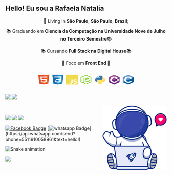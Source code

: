 ## Hello! Eu sou a Rafaela Natalia


<p align="center">
  📌 Living in <b>São Paulo</b>, <b>São Paulo</b>, <b>Brazil</b>;
</p>
<p align="center">
  📚 Graduando em <b>Ciencia da Computação na Universidade Nove de Julho no Terceiro Semestre</b>📚
  </p>
<p align= "center">
  📚 Cursando <b>Full Stack na Digital House</b>📚
 </p>
<p align="center">
  🎯 Foco em  <b>Front End </b>🎯
</p>
  <h2></h2>
<p align="center">
   <img align="center" alt="RN-HTML" height="30" width="40" src="https://raw.githubusercontent.com/devicons/devicon/master/icons/html5/html5-original.svg">
  <img align="center" alt="RN-CSS" height="30" width="40" src="https://raw.githubusercontent.com/devicons/devicon/master/icons/css3/css3-original.svg">
  <img align="center" alt="RN-Js" height="30" width="40" src="https://raw.githubusercontent.com/devicons/devicon/master/icons/javascript/javascript-plain.svg">
  <img align="center" alt="RN-nodejs" height="30" width="40" src="https://raw.githubusercontent.com/devicons/devicon/master/icons/nodejs/nodejs-plain.svg">
  <img align="center" alt="RN-Python" height="30" width="40" src="https://raw.githubusercontent.com/devicons/devicon/master/icons/python/python-original.svg">
  <img align="center" alt="RN-Csharp" height="30" width="40" src="https://raw.githubusercontent.com/devicons/devicon/master/icons/csharp/csharp-original.svg">
  <img align="center" alt="RN-C" height="30" width="40" src="https://raw.githubusercontent.com/devicons/devicon/master/icons/c/c-original.svg">
  </p>
  <h2></h2>
  
   <div>
  <a href="https://github.com/rafaelanatalia" >
<img height="180em"src="https://github-readme-stats.vercel.app/api?username=rafaelanatalia&show_icons=true&theme=radical&include_all_commits=true&count_private=true"/>
<img height="180em" src="https://github-readme-stats.vercel.app/api/top-langs/?username=rafaelanatalia&layout=compact&langs_count=16&theme=radical"/>  
</div>
  
  <div style="display: inline_block"><br>
  <img align="right" alt="Rafa-pc" <img src="https://github.com/rafaelanatalia/Img/blob/master/Group.png" min-width="400px" max-width="200px" width="200px" align="right" alt="Computador Rafaela">
</div>
  
  ##
 
<div> 
  <a href="https://instagram.com/rafaela.n.dev" target="_blank"><img src="https://img.shields.io/badge/-Instagram-%23E4405F?style=for-the-badge&logo=instagram&logoColor=white" target="_blank"></a>
  <a href = "mailto: rafaela.natalia1998@gmail.com"><img src="https://img.shields.io/badge/-Gmail-%23333?style=for-the-badge&logo=gmail&logoColor=white" target="_blank"></a>
  <a href= "https://www.linkedin.com/in/rafaela-natalia-3a6b23205" target="_blank"><img src="https://img.shields.io/badge/-LinkedIn-%230077B5?style=for-the-badge&logo=linkedin&logoColor=white" target="_blank"></a> 
  
  [![Facebook Badge](https://img.shields.io/badge/Facebook-1877F2?style=for-the-badge&logo=facebook&logoColor=white&link=https://www.facebook.com/rafaela.damares1998/?viewas=100000686899395)](https://www.facebook.com/rafaela.damares1998/?viewas=100000686899395)
  [![whatsapp Badge](https://img.shields.io/badge/WhatsApp-25D366?style=for-the-badge&logo=whatsapp&logoColor=white&link=https://api.whatsapp.com/send?phone=5511910058961&text=hello!)](https://api.whatsapp.com/send?phone=5511910058961&text=hello!)
  </a>

![Snake animation](https://github.com/rafaelanatalia/rafaelanatalia/blob/output/github-contribution-grid-snake.svg)
 
   ![](https://komarev.com/ghpvc/?username=rafaelanatalia&color=9C27B0&style=flat)

</div>

